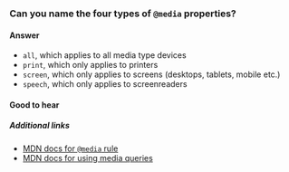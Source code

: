 ### Can you name the four types of `@media` properties?

#### Answer

- `all`, which applies to all media type devices
- `print`, which only applies to printers
- `screen`, which only applies to screens (desktops, tablets, mobile etc.)
- `speech`, which only applies to screenreaders

#### Good to hear

##### Additional links

- [MDN docs for `@media` rule](https://developer.mozilla.org/en-US/docs/Web/CSS/@media)
- [MDN docs for using media queries](https://developer.mozilla.org/en-US/docs/Web/CSS/Media_Queries/Using_media_queries)

<!-- tags: (css) -->

<!-- expertise: (0) -->
